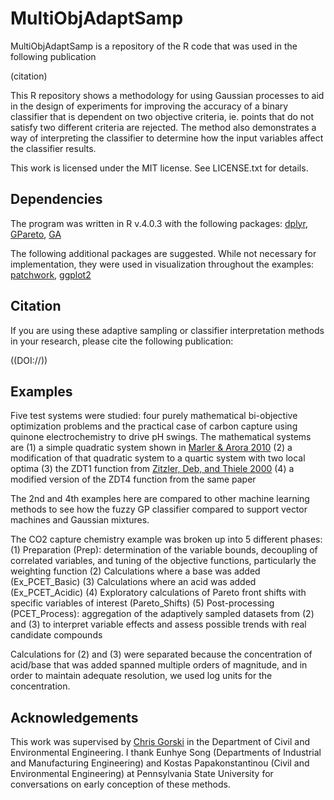 # MultiObjAdaptSamp
MultiObjAdaptSamp is a repository of the R code that was used in the following publication

(citation)

This R repository shows a methodology for using Gaussian processes to aid in the design of experiments for improving the accuracy of a binary classifier that is dependent on two objective criteria, ie. points that do not satisfy two different criteria are rejected.
The method also demonstrates a way of interpreting the classifier to determine how the input variables affect the classifier results.

This work is licensed under the MIT license. See LICENSE.txt for details.

## Dependencies
The program was written in R v.4.0.3 with the following packages: [dplyr](https://cran.r-project.org/web/packages/dplyr/index.html), [GPareto](https://cran.r-project.org/web/packages/GPareto/index.html), [GA](https://cloud.r-project.org/web/packages/GA/index.html)

The following additional packages are suggested. While not necessary for implementation, they were used in visualization throughout the examples: [patchwork](https://cran.r-project.org/web/packages/patchwork/index.html), [ggplot2](https://cran.r-project.org/web/packages/ggplot2/index.html)

## Citation
If you are using these adaptive sampling or classifier interpretation methods in your research, please cite the following publication:

((DOI://))

## Examples
Five test systems were studied: four purely mathematical bi-objective optimization problems and the practical case of carbon capture using quinone electrochemistry to drive pH swings. The mathematical systems are 
(1) a simple quadratic system shown in [Marler & Arora 2010](https://doi.org/10.1007/s00158-009-0460-7)
(2) a modification of that quadratic system to a quartic system with two local optima
(3) the ZDT1 function from [Zitzler, Deb, and Thiele 2000](https://doi.org/10.1162/106365600568202)
(4) a modified version of the ZDT4 function from the same paper

The 2nd and 4th examples here are compared to other machine learning methods to see how the fuzzy GP classifier compared to support vector machines and Gaussian mixtures.

The CO2 capture chemistry example was broken up into 5 different phases:
(1) Preparation (Prep): determination of the variable bounds, decoupling of correlated variables, and tuning of the objective functions, particularly the weighting function
(2) Calculations where a base was added (Ex_PCET_Basic)
(3) Calculations where an acid was added (Ex_PCET_Acidic)
(4) Exploratory calculations of Pareto front shifts with specific variables of interest (Pareto_Shifts)
(5) Post-processing (PCET_Process): aggregation of the adaptively sampled datasets from (2) and (3) to interpret variable effects and assess possible trends with real candidate compounds

Calculations for (2) and (3) were separated because the concentration of acid/base that was added spanned multiple orders of magnitude, and in order to maintain adequate resolution, we used log units for the concentration.

## Acknowledgements
This work was supervised by [Chris Gorski](https://www.engr.psu.edu/ce/enve/gorski/) in the Department of Civil and Environmental Engineering. I thank Eunhye Song (Departments of Industrial and Manufacturing Engineering) and Kostas Papakonstantinou (Civil and Environmental Engineering) at Pennsylvania State University for conversations on early conception of these methods.
